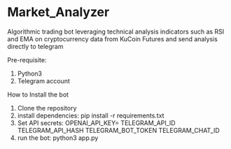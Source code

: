 # Market_Analyzer
Algorithmic trading bot leveraging technical analysis indicators such as RSI and EMA on cryptocurrency data from KuCoin Futures and send analysis directly to telegram 

Pre-requisite:
1. Python3
2. Telegram account

How to Install the bot
1. Clone the repository
2. install dependencies: pip install -r requirements.txt
3. Set API secrets:
OPENAI_API_KEY=
TELEGRAM_API_ID
TELEGRAM_API_HASH
TELEGRAM_BOT_TOKEN
TELEGRAM_CHAT_ID
4. run the bot: python3 app.py
